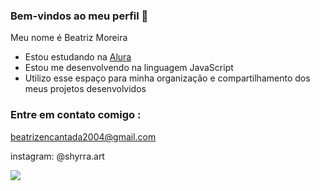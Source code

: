 ### Bem-vindos ao meu perfil 👋

Meu nome é Beatriz Moreira


- Estou estudando na [Alura](https://www.alura.com.br)
- Estou me desenvolvendo na linguagem JavaScript
- Utilizo esse espaço para minha organização e compartilhamento dos meus projetos desenvolvidos


### Entre em contato comigo :

beatrizencantada2004@gmail.com 

instagram: @shyrra.art

![](https://media1.tenor.com/m/yamVjt0U72cAAAAC/fist-bump-killjoy.gif)
